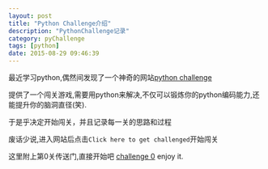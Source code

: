 ```yaml
---
layout: post
title: "Python Challenge介绍"
description: "PythonChallenge记录"
category: pyChallenge
tags: [python]
date: 2015-08-29 09:46:39
---
```


最近学习python,偶然间发现了一个神奇的网站[python challenge](http://www.pythonchallenge.com/)

提供了一个闯关游戏,需要用python来解决,不仅可以锻炼你的python编码能力,还能提升你的脑洞直径(笑).

于是乎决定开始闯关，并且记录每一关的思路和过程

废话少说,进入网站后点击`Click here to get challenged`开始闯关

这里附上第0关传送门,直接开始吧  [challenge 0](http://www.pythonchallenge.com/pc/def/0.html)  enjoy it.
